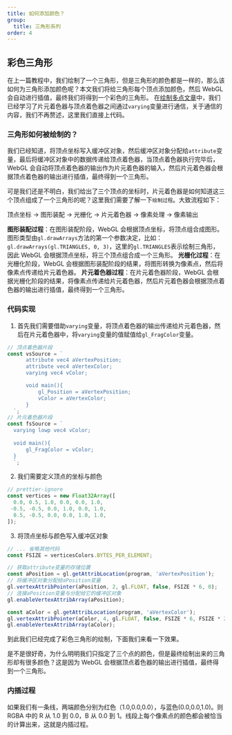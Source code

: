 ```yaml
---
title: 如何添加颜色？
group:
  title: 三角形系列
order: 4
---
```


## 彩色三角形

在上一篇教程中，我们绘制了一个三角形，但是三角形的颜色都是一样的，那么该如何为三角形添加颜色呢？本文我们将给三角形每个顶点添加颜色，然后 WebGL 会自动进行插值，最终我们将得到一个彩色的三角形。
在[绘制多点文章](./point03.md)中，我们已经学习了片元着色器与顶点着色器之间通过`varying`变量进行通信，关于通信的内容，我们不再赘述，这里我们直接上代码。

### 三角形如何被绘制的？

我们已经知道，将顶点坐标写入缓冲区对象，然后缓冲区对象分配给`attribute`变量，最后将缓冲区对象中的数据传递给顶点着色器，当顶点着色器执行完毕后，WebGL 会自动将顶点着色器的输出作为片元着色器的输入，然后片元着色器会根据顶点着色器的输出进行插值，最终得到一个三角形。

可是我们还是不明白，我们给出了三个顶点的坐标时，片元着色器是如何知道这三个顶点组成了一个三角形的呢？这里我们需要了解一下`绘制过程`。大致流程如下：

顶点坐标 -> 图形装配 -> 光栅化 -> 片元着色器 -> 像素处理 -> 像素输出

**图形装配过程**：在图形装配阶段，WebGL 会根据顶点坐标，将顶点组合成图形。图形类型由`gl.drawArrays`方法的第一个参数决定，比如：`gl.drawArrays(gl.TRIANGLES, 0, 3)`，这里的`gl.TRIANGLES`表示绘制三角形，因此 WebGL 会根据顶点坐标，将三个顶点组合成一个三角形。
**光栅化过程**：在光栅化阶段，WebGL 会根据图形装配阶段的结果，将图形转换为像素点，然后将像素点传递给片元着色器。
**片元着色器过程**：在片元着色器阶段，WebGL 会根据光栅化阶段的结果，将像素点传递给片元着色器，然后片元着色器会根据顶点着色器的输出进行插值，最终得到一个三角形。

### 代码实现

1. 首先我们需要借助`varying`变量，将顶点着色器的输出传递给片元着色器，然后在片元着色器中，将`varying`变量的值赋值给`gl_FragColor`变量。

```ts
// 顶点着色器片段
const vsSource = `
      attribute vec4 aVertexPosition;
      attribute vec4 aVertexColor;
      varying vec4 vColor;

      void main(){
          gl_Position = aVertexPosition;
          vColor = aVertexColor;
      }
  `;
// 片元着色器片段
const fsSource = `
  varying lowp vec4 vColor;
  
  void main(){
      gl_FragColor = vColor;
  }
  `;
```

2. 我们需要定义顶点的坐标与颜色

```ts
// prettier-ignore
const vertices = new Float32Array([
  0.0, 0.5, 1.0, 0.0, 0.0, 1.0,
 -0.5, -0.5, 0.0, 1.0, 0.0, 1.0,
  0.5, -0.5, 0.0, 0.0, 1.0, 1.0,
]);
```

3. 将顶点坐标与颜色写入缓冲区对象

```ts
// ... 省略其他代码
const FSIZE = verticesColors.BYTES_PER_ELEMENT;

// 获取attribute变量的存储位置
const aPosition = gl.getAttribLocation(program, 'aVertexPosition');
// 将缓冲区对象分配给aPosition变量
gl.vertexAttribPointer(aPosition, 2, gl.FLOAT, false, FSIZE * 6, 0);
// 连接aPosition变量与分配给它的缓冲区对象
gl.enableVertexAttribArray(aPosition);

const aColor = gl.getAttribLocation(program, 'aVertexColor');
gl.vertexAttribPointer(aColor, 4, gl.FLOAT, false, FSIZE * 6, FSIZE * 2);
gl.enableVertexAttribArray(aColor);
```

到此我们已经完成了彩色三角形的绘制，下面我们来看一下效果。

<code src="../demos/triangle/triangleColor.tsx" ></code>

是不是很好奇，为什么明明我们只指定了三个点的颜色，但是最终绘制出来的三角形却有很多颜色？这是因为 WebGL 会根据顶点着色器的输出进行插值，最终得到一个三角形。

### 内插过程

如果我们有一条线，两端颜色分别为红色（1.0,0.0,0.0），与蓝色(0.0,0.0,1.0)。则 RGBA 中的 R 从 1.0 到 0.0，B 从 0.0 到 1。线段上每个像素点的颜色都会被恰当的计算出来，这就是内插过程。
